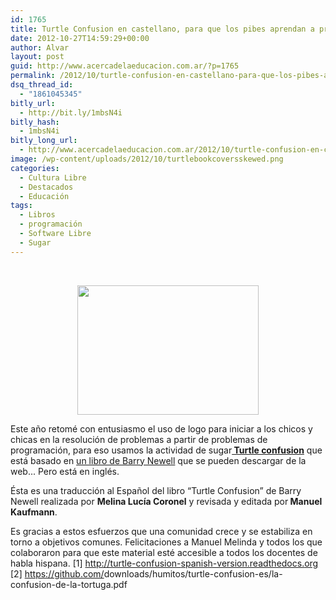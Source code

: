 ```yaml
---
id: 1765
title: Turtle Confusion en castellano, para que los pibes aprendan a programar
date: 2012-10-27T14:59:29+00:00
author: Alvar
layout: post
guid: http://www.acercadelaeducacion.com.ar/?p=1765
permalink: /2012/10/turtle-confusion-en-castellano-para-que-los-pibes-aprendan-a-programar/
dsq_thread_id:
  - "1861045345"
bitly_url:
  - http://bit.ly/1mbsN4i
bitly_hash:
  - 1mbsN4i
bitly_long_url:
  - http://www.acercadelaeducacion.com.ar/2012/10/turtle-confusion-en-castellano-para-que-los-pibes-aprendan-a-programar/
image: /wp-content/uploads/2012/10/turtlebookcoversskewed.png
categories:
  - Cultura Libre
  - Destacados
  - Educación
tags:
  - Libros
  - programación
  - Software Libre
  - Sugar
---
```

&nbsp;
<p style="text-align: center;"><a href="http://www.acercadelaeducacion.com.ar/2012/10/27/turtle-confusion-en-castellano-para-que-los-pibes-aprendan-a-programar/turtlebookcoversskewed/" rel="attachment wp-att-1766"><img class="aligncenter size-full wp-image-1766" title="turtlebookcoversskewed" src="http://www.acercadelaeducacion.com.ar/wp-content/uploads/2012/10/turtlebookcoversskewed.png" alt="" width="290" height="207" /></a></p>
Este año retomé con entusiasmo el uso de logo para iniciar a los chicos y chicas en la resolución de problemas a partir de problemas de programación, para eso usamos la actividad de sugar<strong><a title="Actividad de sugar" href="activities.sugarlabs.org/es-ES/sugar/addon/4450" target="_blank"> Turtle confusion</a></strong> que está basado en <a title="Libro en inglés" href="http://constructingmodernknowledge.com/cmk08/?p=1451" target="_blank">un libro de Barry Newell</a> que se pueden descargar de la web... Pero está en inglés.

Ésta es una traducción al Español del libro “Turtle Confusion” de Barry Newell realizada por <strong>Melina Lucía Coronel</strong> y revisada y editada por<strong> Manuel Kaufmann</strong>.

Es gracias a estos esfuerzos que una comunidad crece y se estabiliza en torno a objetivos comunes. Felicitaciones a Manuel Melinda y todos los que colaboraron para que este material esté accesible a todos los docentes de habla hispana.
[1] <a href="http://turtle-confusion-spanish-version.readthedocs.org/" target="_blank">http://turtle-confusion-<wbr>spanish-version.readthedocs.<wbr>org</wbr></wbr></a>
[2] <a href="https://github.com/downloads/humitos/turtle-confusion-es/la-confusion-de-la-tortuga.pdf" target="_blank">https://github.com/<wbr>downloads/humitos/turtle-confu<wbr>sion-es/la-confusion-de-la-<wbr>tortuga.pdf</wbr></wbr></wbr></a>

&nbsp;